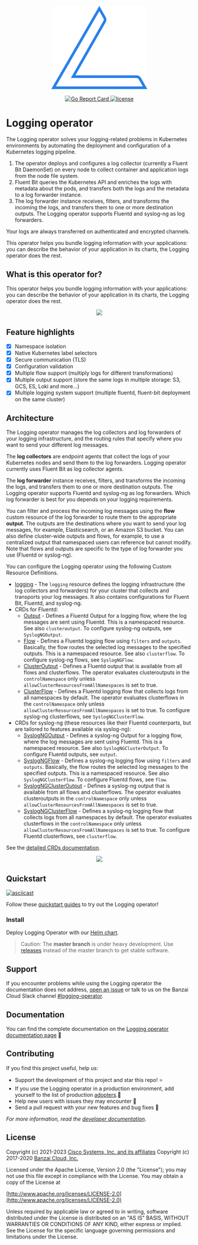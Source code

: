<p align="center"><img src="docs/img/lo.svg" width="260"></p>
<p align="center">

  <a href="https://goreportcard.com/badge/github.com/kube-logging/logging-operator">
    <img src="https://goreportcard.com/badge/github.com/kube-logging/logging-operator" alt="Go Report Card">
  </a>

  <a href="https://github.com/kube-logging/logging-operator/">
    <img src="https://img.shields.io/badge/license-Apache%20v2-orange.svg" alt="license">
  </a>

</p>

# Logging operator

The Logging operator solves your logging-related problems in Kubernetes environments by automating the deployment and configuration of a Kubernetes logging pipeline.

1. The operator deploys and configures a log collector (currently a Fluent Bit DaemonSet) on every node to collect container and application logs from the node file system.
1. Fluent Bit queries the Kubernetes API and enriches the logs with metadata about the pods, and transfers both the logs and the metadata to a log forwarder instance.
1. The log forwarder instance receives, filters, and transforms the incoming the logs, and transfers them to one or more destination outputs. The Logging operator supports Fluentd and syslog-ng as log forwarders.

Your logs are always transferred on authenticated and encrypted channels.

This operator helps you bundle logging information with your applications: you can describe the behavior of your application in its charts, the Logging operator does the rest.

## What is this operator for?

This operator helps you bundle logging information with your applications: you can describe the behavior of your application in its charts, the Logging operator does the rest.

<p align="center"><img src="https://kube-logging.github.io/docs/img/logging_operator_flow.png" ></p>

## Feature highlights

- [x] Namespace isolation
- [x] Native Kubernetes label selectors
- [x] Secure communication (TLS)
- [x] Configuration validation
- [x] Multiple flow support (multiply logs for different transformations)
- [x] Multiple output support (store the same logs in multiple storage: S3, GCS, ES, Loki and more...)
- [x] Multiple logging system support (multiple fluentd, fluent-bit deployment on the same cluster)

## Architecture

The Logging operator manages the log collectors and log forwarders of your logging infrastructure, and the routing rules that specify where you want to send your different log messages.

The **log collectors** are endpoint agents that collect the logs of your Kubernetes nodes and send them to the log forwarders. Logging operator currently uses Fluent Bit as log collector agents.

The **log forwarder** instance receives, filters, and transforms the incoming the logs, and transfers them to one or more destination outputs. The Logging operator supports Fluentd and syslog-ng as log forwarders. Which log forwarder is best for you depends on your logging requirements.

You can filter and process the incoming log messages using the **flow** custom resource of the log forwarder to route them to the appropriate **output**. The outputs are the destinations where you want to send your log messages, for example, Elasticsearch, or an Amazon S3 bucket. You can also define cluster-wide outputs and flows, for example, to use a centralized output that namespaced users can reference but cannot modify. Note that flows and outputs are specific to the type of log forwarder you use (Fluentd or syslog-ng).

You can configure the Logging operator using the following Custom Resource Definitions.

- [logging](https://kube-logging.github.io/docs/logging-infrastructure/logging/) - The `logging` resource defines the logging infrastructure (the log collectors and forwarders) for your cluster that collects and transports your log messages. It also contains configurations for Fluent Bit, Fluentd, and syslog-ng.
- CRDs for Fluentd:
    - [Output](https://kube-logging.github.io/docs/configuration/output/) - Defines a Fluentd Output for a logging flow, where the log messages are sent using Fluentd. This is a namespaced resource. See also `clusteroutput`. To configure syslog-ng outputs, see `SyslogNGOutput`.
    - [Flow](https://kube-logging.github.io/docs/configuration/flow/) - Defines a Fluentd logging flow using `filters` and `outputs`. Basically, the flow routes the selected log messages to the specified outputs. This is a namespaced resource. See also `clusterflow`. To configure syslog-ng flows, see `SyslogNGFlow`.
    - [ClusterOutput](https://kube-logging.github.io/docs/configuration/output/) - Defines a Fluentd output that is available from all flows and clusterflows. The operator evaluates clusteroutputs in the `controlNamespace` only unless `allowClusterResourcesFromAllNamespaces` is set to true.
    - [ClusterFlow](https://kube-logging.github.io/docs/configuration/flow/) - Defines a Fluentd logging flow that collects logs from all namespaces by default. The operator evaluates clusterflows in the `controlNamespace` only unless `allowClusterResourcesFromAllNamespaces` is set to true. To configure syslog-ng clusterflows, see `SyslogNGClusterFlow`.
- CRDs for syslog-ng (these resources like their Fluentd counterparts, but are tailored to features available via syslog-ng):
    - [SyslogNGOutput](https://kube-logging.github.io/docs/configuration/output/#syslogngoutput) - Defines a syslog-ng Output for a logging flow, where the log messages are sent using Fluentd. This is a namespaced resource. See also `SyslogNGClusterOutput`. To configure Fluentd outputs, see `output`.
    - [SyslogNGFlow](https://kube-logging.github.io/docs/configuration/flow/#syslogngflow) - Defines a syslog-ng logging flow using `filters` and `outputs`. Basically, the flow routes the selected log messages to the specified outputs. This is a namespaced resource. See also `SyslogNGClusterFlow`. To configure Fluentd flows, see `flow`.
    - [SyslogNGClusterOutput](https://kube-logging.github.io/docs/configuration/output/#syslogngoutput) - Defines a syslog-ng output that is available from all flows and clusterflows. The operator evaluates clusteroutputs in the `controlNamespace` only unless `allowClusterResourcesFromAllNamespaces` is set to true.
    - [SyslogNGClusterFlow](https://kube-logging.github.io/docs/configuration/flow/#syslogngflow) - Defines a syslog-ng logging flow that collects logs from all namespaces by default. The operator evaluates clusterflows in the `controlNamespace` only unless `allowClusterResourcesFromAllNamespaces` is set to true. To configure Fluentd clusterflows, see `clusterflow`.

See the [detailed CRDs documentation](https://kube-logging.github.io/docs/configuration/crds/).

<p align="center"><img src="https://kube-logging.github.io/docs/img/logging-operator-v2-architecture.png" ></p>

## Quickstart

[![asciicast](https://asciinema.org/a/315998.svg)](https://asciinema.org/a/315998)

Follow these [quickstart guides](https://kube-logging.github.io/docs/quickstarts/) to try out the Logging operator!

### Install

Deploy Logging Operator with our [Helm chart](https://kube-logging.github.io/docs/install/#deploy-logging-operator-with-helm).

> Caution: The **master branch** is under heavy development. Use [releases](https://github.com/kube-logging/logging-operator/releases) instead of the master branch to get stable software.

## Support

If you encounter problems while using the Logging operator the documentation does not address, [open an issue](https://github.com/kube-logging/logging-operator/issues) or talk to us on the Banzai Cloud Slack channel [#logging-operator](https://banzaicloud.com/invite-slack/).

## Documentation

 You can find the complete documentation on the [Logging operator documentation page](https://kube-logging.github.io/docs/) :blue_book: <br>

## Contributing

If you find this project useful, help us:

- Support the development of this project and star this repo! :star:
- If you use the Logging operator in a production environment, add yourself to the list of production [adopters](https://github.com/kube-logging/logging-operator/blob/master/ADOPTERS.md).:metal: <br> 
- Help new users with issues they may encounter :muscle:
- Send a pull request with your new features and bug fixes :rocket: 

*For more information, read the [developer documentation](https://kube-logging.github.io/docs/developers)*.

## License

Copyright (c) 2021-2023 [Cisco Systems, Inc. and its affiliates](https://cisco.com)
Copyright (c) 2017-2020 [Banzai Cloud, Inc.](https://banzaicloud.com)

Licensed under the Apache License, Version 2.0 (the "License");
you may not use this file except in compliance with the License.
You may obtain a copy of the License at

[http://www.apache.org/licenses/LICENSE-2.0](http://www.apache.org/licenses/LICENSE-2.0)

Unless required by applicable law or agreed to in writing, software
distributed under the License is distributed on an "AS IS" BASIS,
WITHOUT WARRANTIES OR CONDITIONS OF ANY KIND, either express or implied.
See the License for the specific language governing permissions and
limitations under the License.
